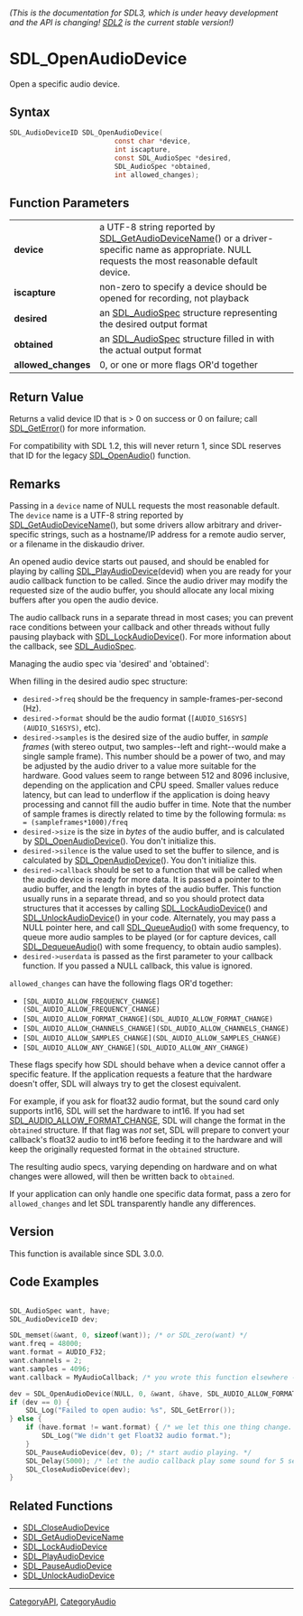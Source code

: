 ###### (This is the documentation for SDL3, which is under heavy development and the API is changing! [SDL2](https://wiki.libsdl.org/SDL2/) is the current stable version!)
# SDL_OpenAudioDevice

Open a specific audio device.

## Syntax

```c
SDL_AudioDeviceID SDL_OpenAudioDevice(
                          const char *device,
                          int iscapture,
                          const SDL_AudioSpec *desired,
                          SDL_AudioSpec *obtained,
                          int allowed_changes);

```

## Function Parameters

|                         |                                                                                                                                                                           |
| ----------------------- | ------------------------------------------------------------------------------------------------------------------------------------------------------------------------- |
| **device**              | a UTF-8 string reported by [SDL_GetAudioDeviceName](SDL_GetAudioDeviceName)() or a driver-specific name as appropriate. NULL requests the most reasonable default device. |
| **iscapture**           | non-zero to specify a device should be opened for recording, not playback                                                                                                 |
| **desired**             | an [SDL_AudioSpec](SDL_AudioSpec) structure representing the desired output format                                                                                        |
| **obtained**            | an [SDL_AudioSpec](SDL_AudioSpec) structure filled in with the actual output format                                                                                       |
| **allowed_changes**     | 0, or one or more flags OR'd together                                                                                                                                     |

## Return Value

Returns a valid device ID that is > 0 on success or 0 on failure; call
[SDL_GetError](SDL_GetError)() for more information.

For compatibility with SDL 1.2, this will never return 1, since SDL
reserves that ID for the legacy [SDL_OpenAudio](SDL_OpenAudio)() function.

## Remarks

Passing in a `device` name of NULL requests the most reasonable default.
The `device` name is a UTF-8 string reported by
[SDL_GetAudioDeviceName](SDL_GetAudioDeviceName)(), but some drivers allow
arbitrary and driver-specific strings, such as a hostname/IP address for a
remote audio server, or a filename in the diskaudio driver.

An opened audio device starts out paused, and should be enabled for playing
by calling [SDL_PlayAudioDevice](SDL_PlayAudioDevice)(devid) when you are
ready for your audio callback function to be called. Since the audio driver
may modify the requested size of the audio buffer, you should allocate any
local mixing buffers after you open the audio device.

The audio callback runs in a separate thread in most cases; you can prevent
race conditions between your callback and other threads without fully
pausing playback with [SDL_LockAudioDevice](SDL_LockAudioDevice)(). For
more information about the callback, see [SDL_AudioSpec](SDL_AudioSpec).

Managing the audio spec via 'desired' and 'obtained':

When filling in the desired audio spec structure:

- `desired->freq` should be the frequency in sample-frames-per-second (Hz).
- `desired->format` should be the audio format
  (`[AUDIO_S16SYS](AUDIO_S16SYS)`, etc).
- `desired->samples` is the desired size of the audio buffer, in _sample
  frames_ (with stereo output, two samples--left and right--would make a
  single sample frame). This number should be a power of two, and may be
  adjusted by the audio driver to a value more suitable for the hardware.
  Good values seem to range between 512 and 8096 inclusive, depending on
  the application and CPU speed. Smaller values reduce latency, but can
  lead to underflow if the application is doing heavy processing and cannot
  fill the audio buffer in time. Note that the number of sample frames is
  directly related to time by the following formula: `ms =
  (sampleframes*1000)/freq`
- `desired->size` is the size in _bytes_ of the audio buffer, and is
  calculated by [SDL_OpenAudioDevice](SDL_OpenAudioDevice)(). You don't
  initialize this.
- `desired->silence` is the value used to set the buffer to silence, and is
  calculated by [SDL_OpenAudioDevice](SDL_OpenAudioDevice)(). You don't
  initialize this.
- `desired->callback` should be set to a function that will be called when
  the audio device is ready for more data. It is passed a pointer to the
  audio buffer, and the length in bytes of the audio buffer. This function
  usually runs in a separate thread, and so you should protect data
  structures that it accesses by calling
  [SDL_LockAudioDevice](SDL_LockAudioDevice)() and
  [SDL_UnlockAudioDevice](SDL_UnlockAudioDevice)() in your code.
  Alternately, you may pass a NULL pointer here, and call
  [SDL_QueueAudio](SDL_QueueAudio)() with some frequency, to queue more
  audio samples to be played (or for capture devices, call
  [SDL_DequeueAudio](SDL_DequeueAudio)() with some frequency, to obtain
  audio samples).
- `desired->userdata` is passed as the first parameter to your callback
  function. If you passed a NULL callback, this value is ignored.

`allowed_changes` can have the following flags OR'd together:

- `[SDL_AUDIO_ALLOW_FREQUENCY_CHANGE](SDL_AUDIO_ALLOW_FREQUENCY_CHANGE)`
- `[SDL_AUDIO_ALLOW_FORMAT_CHANGE](SDL_AUDIO_ALLOW_FORMAT_CHANGE)`
- `[SDL_AUDIO_ALLOW_CHANNELS_CHANGE](SDL_AUDIO_ALLOW_CHANNELS_CHANGE)`
- `[SDL_AUDIO_ALLOW_SAMPLES_CHANGE](SDL_AUDIO_ALLOW_SAMPLES_CHANGE)`
- `[SDL_AUDIO_ALLOW_ANY_CHANGE](SDL_AUDIO_ALLOW_ANY_CHANGE)`

These flags specify how SDL should behave when a device cannot offer a
specific feature. If the application requests a feature that the hardware
doesn't offer, SDL will always try to get the closest equivalent.

For example, if you ask for float32 audio format, but the sound card only
supports int16, SDL will set the hardware to int16. If you had set
[SDL_AUDIO_ALLOW_FORMAT_CHANGE](SDL_AUDIO_ALLOW_FORMAT_CHANGE), SDL will
change the format in the `obtained` structure. If that flag was *not* set,
SDL will prepare to convert your callback's float32 audio to int16 before
feeding it to the hardware and will keep the originally requested format in
the `obtained` structure.

The resulting audio specs, varying depending on hardware and on what
changes were allowed, will then be written back to `obtained`.

If your application can only handle one specific data format, pass a zero
for `allowed_changes` and let SDL transparently handle any differences.

## Version

This function is available since SDL 3.0.0.

## Code Examples

```c

SDL_AudioSpec want, have;
SDL_AudioDeviceID dev;

SDL_memset(&want, 0, sizeof(want)); /* or SDL_zero(want) */
want.freq = 48000;
want.format = AUDIO_F32;
want.channels = 2;
want.samples = 4096;
want.callback = MyAudioCallback; /* you wrote this function elsewhere -- see SDL_AudioSpec for details */

dev = SDL_OpenAudioDevice(NULL, 0, &want, &have, SDL_AUDIO_ALLOW_FORMAT_CHANGE);
if (dev == 0) {
    SDL_Log("Failed to open audio: %s", SDL_GetError());
} else {
    if (have.format != want.format) { /* we let this one thing change. */
        SDL_Log("We didn't get Float32 audio format.");
    }
    SDL_PauseAudioDevice(dev, 0); /* start audio playing. */
    SDL_Delay(5000); /* let the audio callback play some sound for 5 seconds. */
    SDL_CloseAudioDevice(dev);
}
```

## Related Functions

* [SDL_CloseAudioDevice](SDL_CloseAudioDevice)
* [SDL_GetAudioDeviceName](SDL_GetAudioDeviceName)
* [SDL_LockAudioDevice](SDL_LockAudioDevice)
* [SDL_PlayAudioDevice](SDL_PlayAudioDevice)
* [SDL_PauseAudioDevice](SDL_PauseAudioDevice)
* [SDL_UnlockAudioDevice](SDL_UnlockAudioDevice)

----
[CategoryAPI](CategoryAPI), [CategoryAudio](CategoryAudio)


